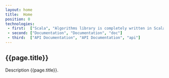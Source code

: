 ```yaml
---
layout: home
title:  Home
position: 0
technologies:
 - first:  ["Scala", "Algorithms library is completely written in Scala"]
 - second: ["Documentation", "Documentation", "doc"]
 - third:  ["API Documentation", "API Documentation", "api"]
---
```


## {{page.title}}

Description {{page.title}}.